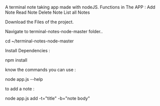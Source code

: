 A terminal note taking app made with nodeJS.
Functions in The APP : 
Add Note
Read Note
Delete Note
List all Notes

Download the Files of the project.

Navigate to terminal-notes-node-master folder..

cd ~/terminal-notes-node-master

Install Dependencies :

npm install

know the commands you can use :

node app.js --help


to add a note : 

node app.js add -t="title" -b="note body"
